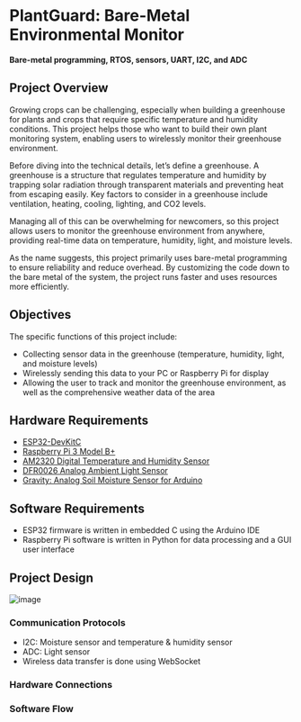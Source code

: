 # PlantGuard: Bare-Metal Environmental Monitor
**Bare-metal programming, RTOS, sensors, UART, I2C, and ADC**

## Project Overview
Growing crops can be challenging, especially when building a greenhouse for plants and crops that require specific temperature and humidity conditions. This project helps those who want to build their own plant monitoring system, enabling users to wirelessly monitor their greenhouse environment.

Before diving into the technical details, let’s define a greenhouse. A greenhouse is a structure that regulates temperature and humidity by trapping solar radiation through transparent materials and preventing heat from escaping easily. Key factors to consider in a greenhouse include ventilation, heating, cooling, lighting, and CO2 levels.

Managing all of this can be overwhelming for newcomers, so this project allows users to monitor the greenhouse environment from anywhere, providing real-time data on temperature, humidity, light, and moisture levels.

As the name suggests, this project primarily uses bare-metal programming to ensure reliability and reduce overhead. By customizing the code down to the bare metal of the system, the project runs faster and uses resources more efficiently.

## Objectives
The specific functions of this project include:
- Collecting sensor data in the greenhouse (temperature, humidity, light, and moisture levels)
- Wirelessly sending this data to your PC or Raspberry Pi for display
- Allowing the user to track and monitor the greenhouse environment, as well as the comprehensive weather data of the area

## Hardware Requirements
- [ESP32-DevKitC](https://www.espressif.com/en/products/devkits/esp32-devkitc)
- [Raspberry Pi 3 Model B+](https://www.raspberrypi.com/products/raspberry-pi-3-model-b-plus/)
- [AM2320 Digital Temperature and Humidity Sensor](https://www.adafruit.com/product/3721)
- [DFR0026 Analog Ambient Light Sensor](https://www.dfrobot.com/product-1004.html)
- [Gravity: Analog Soil Moisture Sensor for Arduino](https://www.dfrobot.com/product-599.html)

## Software Requirements
- ESP32 firmware is written in embedded C using the Arduino IDE
- Raspberry Pi software is written in Python for data processing and a GUI user interface

## Project Design
![image](https://github.com/user-attachments/assets/56b1b633-511a-42d8-bade-da8edc3ac2f2)

### Communication Protocols
- I2C: Moisture sensor and temperature & humidity sensor
- ADC: Light sensor
- Wireless data transfer is done using WebSocket

### Hardware Connections

### Software Flow
